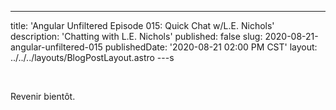 ---
title: 'Angular Unfiltered Episode 015: Quick Chat w/L.E. Nichols'
description: 'Chatting with L.E. Nichols'
published: false
slug: 2020-08-21-angular-unfiltered-015
publishedDate: '2020-08-21 02:00 PM CST'
layout: ../../../layouts/BlogPostLayout.astro
---s

<br/>

Revenir bientôt.